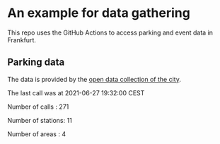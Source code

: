 # An example for data gathering

This repo uses the GitHub Actions to access parking and event data in Frankfurt.

## Parking data
The data is provided by the [open data collection of the city](https://www.offenedaten.frankfurt.de/).

The last call was at 2021-06-27 19:32:00 CEST

Number of calls   : 271

Number of stations:  11

Number of areas   :   4

